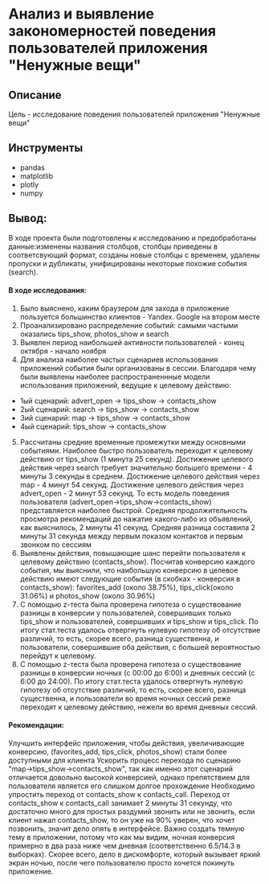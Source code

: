 # Анализ и выявление закономерностей поведения пользователей приложения "Ненужные вещи"

## Описание
Цель - исследование поведения пользователей приложения "Ненужные вещи"

## Инструменты
- pandas
- matplotlib
- plotly
- numpy

## Вывод:
В ходе проекта были подготовлены к исследованию и предобработаны данные:изменены названия столбцов, столбцы приведены в соответсвующий формат, созданы новые столбцы с временем, удалены пропуски и дубликаты, унифицированы некоторые похожие события (search).
#### В ходе иcследования:
1) Было выяснено, каким браузером для захода в приложение пользуется большинство клиентов - Yandex. Google на втором месте
2) Проанализировано распределение событий: самыми частыми оказались tips_show, photos_show и search
3) Выявлен период наибольшей активности пользователей - конец октября - начало ноября
4) Для анализа наиболее частых сценариев использования приложений события были организованы в сессии. Благодаря чему были выявлены наиболее распространеннные модели использования приложений, ведущие к целевому действию:
- 1ый сценарий: advert_open -> tips_show -> contacts_show
- 2ый сценарий: search -> tips_show -> contacts_show
- 3ий сценарий: map -> tips_show -> contacts_show
- 4ый сценарий: tips_show -> contacts_show
5) Рассчитаны средние временные промежутки между основными событиями. Наиболее быстро пользователь переходит к целевому действию от tips_show (1 минута 25 секунд). Достижение целевого действия через search требует значительно большего времени - 4 минуты 3 секунды в среднем. Достижение целевого действия через map - 4 минут 54 секунд. Достижение целевого действия через advert_open - 2 минут 53 секунд. То есть модель поведения пользователя (advert_open->tips_show->contacts_show) представляется наиболее быстрой. Средняя продолжительность просмотра рекомендаций до нажатие какого-либо из объявлений, как выяснилось, 2 минуты 41 секунд. Средняя разница составила 2 минуты 31 секунда между первым показом контактов и первым звонком по сессиям
6) Выявлены действия, повышающие шанс перейти пользователя к целевому действию (contacts_show). Посчитав конверсию каждого события, мы выяснили, что наибольшую конверсию в целевое действию имеют следующие события (в скобках - конверсия в contacts_show): favorites_add (около 38.75%), tips_click(около 31.06%) и photos_show (около 30.96%)
7) С помощью z-теста была проверена гипотеза о существование разницы в конверсии у пользователей, совершивших только tips_show и пользователей, совершивших и tips_show и tips_click. По итогу стат.теста удалось отвергнуть нулевую гипотезу об отсутствие различий, то есть, скорее всего, разница существенна, и пользователи, совершившие оба действия, с большей вероятностью перейдут к целевому.
8) С помощью z-теста была проверена гипотеза о существование разницы в конверсии ночных (с 00:00 до 6:00) и дневных сессий (с 6:00 до 24:00). По итогу стат.теста удалось отвергнуть нулевую гипотезу об отсутствие различий, то есть, скорее всего, разница существенна, и пользователи во время ночных сессий реже переходят к целевому действию, нежели во время дневных сессий.
#### Рекомендации:
Улучшить интерфейс приложения, чтобы действия, увеличивающие конверсию, (favorites_add, tips_click, photos_show) стали более доступными для клиента
Ускорить процесс перехода по сценарию "map->tips_show->contacts_show", так как именно этот сценарий отличается довольно высокой конверсией, однако препятствием для пользователя является его слишком долгое прохождение
Необходимо упростить переход от contacts_show к contacts_call. Переход от contacts_show к contacts_call занимает 2 минуты 31 секунду, что достаточно много для простых раздумий звонить или не звонить, если клиент нажал contacts_show, то он уже на 90% уверен, что хочет позвонить, значит дело опять в интерфейсе.
Важно создать темную тему в приложении, потому что как мы видим, ночная конверсия примерно в два раза ниже чем дневная (соответственно 6.5/14.3 в выборках). Скорее всего, дело в дискомфорте, который вызывает яркий экран ночью, после чего пользователю просто хочется покинуть приложение.
